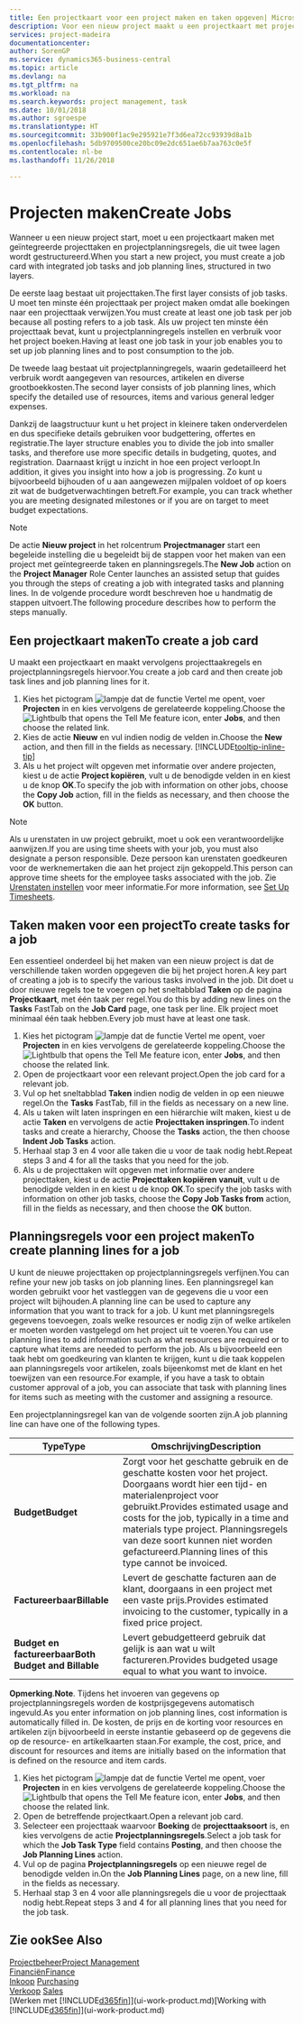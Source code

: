 ```yaml
---
title: Een projectkaart voor een project maken en taken opgeven| Microsoft Docs'
description: Voor een nieuw project maakt u een projectkaart met projecttaken en planningsregels om u te helpen voortgang en budgetten te beheren.
services: project-madeira
documentationcenter: 
author: SorenGP
ms.service: dynamics365-business-central
ms.topic: article
ms.devlang: na
ms.tgt_pltfrm: na
ms.workload: na
ms.search.keywords: project management, task
ms.date: 10/01/2018
ms.author: sgroespe
ms.translationtype: HT
ms.sourcegitcommit: 33b900f1ac9e295921e7f3d6ea72cc93939d8a1b
ms.openlocfilehash: 5db9709500ce20bc09e2dc651ae6b7aa763c0e5f
ms.contentlocale: nl-be
ms.lasthandoff: 11/26/2018

---
```

# <a name="create-jobs"></a><span data-ttu-id="60ca9-103">Projecten maken</span><span class="sxs-lookup"><span data-stu-id="60ca9-103">Create Jobs</span></span>
<span data-ttu-id="60ca9-104">Wanneer u een nieuw project start, moet u een projectkaart maken met geïntegreerde projecttaken en projectplanningsregels, die uit twee lagen wordt gestructureerd.</span><span class="sxs-lookup"><span data-stu-id="60ca9-104">When you start a new project, you must create a job card with integrated job tasks and job planning lines, structured in two layers.</span></span>  

<span data-ttu-id="60ca9-105">De eerste laag bestaat uit projecttaken.</span><span class="sxs-lookup"><span data-stu-id="60ca9-105">The first layer consists of job tasks.</span></span> <span data-ttu-id="60ca9-106">U moet ten minste één projecttaak per project maken omdat alle boekingen naar een projecttaak verwijzen.</span><span class="sxs-lookup"><span data-stu-id="60ca9-106">You must create at least one job task per job because all posting refers to a job task.</span></span> <span data-ttu-id="60ca9-107">Als uw project ten minste één projecttaak bevat, kunt u projectplanningregels instellen en verbruik voor het project boeken.</span><span class="sxs-lookup"><span data-stu-id="60ca9-107">Having at least one job task in your job enables you to set up job planning lines and to post consumption to the job.</span></span>

<span data-ttu-id="60ca9-108">De tweede laag bestaat uit projectplanningregels, waarin gedetailleerd het verbruik wordt aangegeven van resources, artikelen en diverse grootboekkosten.</span><span class="sxs-lookup"><span data-stu-id="60ca9-108">The second layer consists of job planning lines, which specify the detailed use of resources, items and various general ledger expenses.</span></span>

<span data-ttu-id="60ca9-109">Dankzij de laagstructuur kunt u het project in kleinere taken onderverdelen en dus specifieke details gebruiken voor budgettering, offertes en registratie.</span><span class="sxs-lookup"><span data-stu-id="60ca9-109">The layer structure enables you to divide the job into smaller tasks, and therefore use more specific details in budgeting, quotes, and registration.</span></span> <span data-ttu-id="60ca9-110">Daarnaast krijgt u inzicht in hoe een project verloopt.</span><span class="sxs-lookup"><span data-stu-id="60ca9-110">In addition, it gives you insight into how a job is progressing.</span></span> <span data-ttu-id="60ca9-111">Zo kunt u bijvoorbeeld bijhouden of u aan aangewezen mijlpalen voldoet of op koers zit wat de budgetverwachtingen betreft.</span><span class="sxs-lookup"><span data-stu-id="60ca9-111">For example, you can track whether you are meeting designated milestones or if you are on target to meet budget expectations.</span></span>

> [!NOTE]  
>   <span data-ttu-id="60ca9-112">De actie **Nieuw project** in het rolcentrum **Projectmanager** start een begeleide instelling die u begeleidt bij de stappen voor het maken van een project met geïntegreerde taken en planningsregels.</span><span class="sxs-lookup"><span data-stu-id="60ca9-112">The **New Job** action on the **Project Manager** Role Center launches an assisted setup that guides you through the steps of creating a job with integrated tasks and planning lines.</span></span> <span data-ttu-id="60ca9-113">In de volgende procedure wordt beschreven hoe u handmatig de stappen uitvoert.</span><span class="sxs-lookup"><span data-stu-id="60ca9-113">The following procedure describes how to perform the steps manually.</span></span>

## <a name="to-create-a-job-card"></a><span data-ttu-id="60ca9-114">Een projectkaart maken</span><span class="sxs-lookup"><span data-stu-id="60ca9-114">To create a job card</span></span>
<span data-ttu-id="60ca9-115">U maakt een projectkaart en maakt vervolgens projecttaakregels en projectplanningsregels hiervoor.</span><span class="sxs-lookup"><span data-stu-id="60ca9-115">You create a job card and then create job task lines and job planning lines for it.</span></span>

1. <span data-ttu-id="60ca9-116">Kies het pictogram ![lampje dat de functie Vertel me opent](media/ui-search/search_small.png "Vertel me wat u wilt doen"), voer **Projecten** in en kies vervolgens de gerelateerde koppeling.</span><span class="sxs-lookup"><span data-stu-id="60ca9-116">Choose the ![Lightbulb that opens the Tell Me feature](media/ui-search/search_small.png "Tell me what you want to do") icon, enter **Jobs**, and then choose the related link.</span></span>  
2. <span data-ttu-id="60ca9-117">Kies de actie **Nieuw** en vul indien nodig de velden in.</span><span class="sxs-lookup"><span data-stu-id="60ca9-117">Choose the **New** action, and then fill in the fields as necessary.</span></span> [!INCLUDE[tooltip-inline-tip](includes/tooltip-inline-tip_md.md)]
3. <span data-ttu-id="60ca9-118">Als u het project wilt opgeven met informatie over andere projecten, kiest u de actie **Project kopiëren**, vult u de benodigde velden in en kiest u de knop **OK**.</span><span class="sxs-lookup"><span data-stu-id="60ca9-118">To specify the job with information on other jobs, choose the **Copy Job** action, fill in the fields as necessary, and then choose the **OK** button.</span></span>

> [!NOTE]  
>   <span data-ttu-id="60ca9-119">Als u urenstaten in uw project gebruikt, moet u ook een verantwoordelijke aanwijzen.</span><span class="sxs-lookup"><span data-stu-id="60ca9-119">If you are using time sheets with your job, you must also designate a person responsible.</span></span> <span data-ttu-id="60ca9-120">Deze persoon kan urenstaten goedkeuren voor de werknemertaken die aan het project zijn gekoppeld.</span><span class="sxs-lookup"><span data-stu-id="60ca9-120">This person can approve time sheets for the employee tasks associated with the job.</span></span> <span data-ttu-id="60ca9-121">Zie [Urenstaten instellen](projects-how-setup-time-sheets.md) voor meer informatie.</span><span class="sxs-lookup"><span data-stu-id="60ca9-121">For more information, see [Set Up Timesheets](projects-how-setup-time-sheets.md).</span></span>

## <a name="to-create-tasks-for-a-job"></a><span data-ttu-id="60ca9-122">Taken maken voor een project</span><span class="sxs-lookup"><span data-stu-id="60ca9-122">To create tasks for a job</span></span>
<span data-ttu-id="60ca9-123">Een essentieel onderdeel bij het maken van een nieuw project is dat de verschillende taken worden opgegeven die bij het project horen.</span><span class="sxs-lookup"><span data-stu-id="60ca9-123">A key part of creating a job is to specify the various tasks involved in the job.</span></span> <span data-ttu-id="60ca9-124">Dit doet u door nieuwe regels toe te voegen op het sneltabblad **Taken** op de pagina **Projectkaart**, met één taak per regel.</span><span class="sxs-lookup"><span data-stu-id="60ca9-124">You do this by adding new lines on the **Tasks** FastTab on the **Job Card** page, one task per line.</span></span> <span data-ttu-id="60ca9-125">Elk project moet minimaal één taak hebben.</span><span class="sxs-lookup"><span data-stu-id="60ca9-125">Every job must have at least one task.</span></span>

1. <span data-ttu-id="60ca9-126">Kies het pictogram ![lampje dat de functie Vertel me opent](media/ui-search/search_small.png "Vertel me wat u wilt doen"), voer **Projecten** in en kies vervolgens de gerelateerde koppeling.</span><span class="sxs-lookup"><span data-stu-id="60ca9-126">Choose the ![Lightbulb that opens the Tell Me feature](media/ui-search/search_small.png "Tell me what you want to do") icon, enter **Jobs**, and then choose the related link.</span></span>
2. <span data-ttu-id="60ca9-127">Open de projectkaart voor een relevant project.</span><span class="sxs-lookup"><span data-stu-id="60ca9-127">Open the job card for a relevant job.</span></span>
3. <span data-ttu-id="60ca9-128">Vul op het sneltabblad **Taken** indien nodig de velden in op een nieuwe regel.</span><span class="sxs-lookup"><span data-stu-id="60ca9-128">On the **Tasks** FastTab, fill in the fields as necessary on a new line.</span></span>
4. <span data-ttu-id="60ca9-129">Als u taken wilt laten inspringen en een hiërarchie wilt maken, kiest u de actie **Taken** en vervolgens de actie **Projecttaken inspringen**.</span><span class="sxs-lookup"><span data-stu-id="60ca9-129">To indent tasks and create a hierarchy, Choose the **Tasks** action, the then choose **Indent Job Tasks** action.</span></span>
5. <span data-ttu-id="60ca9-130">Herhaal stap 3 en 4 voor alle taken die u voor de taak nodig hebt.</span><span class="sxs-lookup"><span data-stu-id="60ca9-130">Repeat steps 3 and 4 for all the tasks that you need for the job.</span></span>
6. <span data-ttu-id="60ca9-131">Als u de projecttaken wilt opgeven met informatie over andere projecttaken, kiest u de actie **Projecttaken kopiëren vanuit**, vult u de benodigde velden in en kiest u de knop **OK**.</span><span class="sxs-lookup"><span data-stu-id="60ca9-131">To specify the job tasks with information on other job tasks, choose the **Copy Job Tasks from** action, fill in the fields as necessary, and then choose the **OK** button.</span></span>

## <a name="to-create-planning-lines-for-a-job"></a><span data-ttu-id="60ca9-132">Planningsregels voor een project maken</span><span class="sxs-lookup"><span data-stu-id="60ca9-132">To create planning lines for a job</span></span>
<span data-ttu-id="60ca9-133">U kunt de nieuwe projecttaken op projectplanningsregels verfijnen.</span><span class="sxs-lookup"><span data-stu-id="60ca9-133">You can refine your new job tasks on job planning lines.</span></span> <span data-ttu-id="60ca9-134">Een planningsregel kan worden gebruikt voor het vastleggen van de gegevens die u voor een project wilt bijhouden.</span><span class="sxs-lookup"><span data-stu-id="60ca9-134">A planning line can be used to capture any information that you want to track for a job.</span></span> <span data-ttu-id="60ca9-135">U kunt met planningsregels gegevens toevoegen, zoals welke resources er nodig zijn of welke artikelen er moeten worden vastgelegd om het project uit te voeren.</span><span class="sxs-lookup"><span data-stu-id="60ca9-135">You can use planning lines to add information such as what resources are required or to capture what items are needed to perform the job.</span></span> <span data-ttu-id="60ca9-136">Als u bijvoorbeeld een taak hebt om goedkeuring van klanten te krijgen, kunt u die taak koppelen aan planningsregels voor artikelen, zoals bijeenkomst met de klant en het toewijzen van een resource.</span><span class="sxs-lookup"><span data-stu-id="60ca9-136">For example, if you have a task to obtain customer approval of a job, you can associate that task with planning lines for items such as meeting with the customer and assigning a resource.</span></span>  

<span data-ttu-id="60ca9-137">Een projectplanningsregel kan van de volgende soorten zijn.</span><span class="sxs-lookup"><span data-stu-id="60ca9-137">A job planning line can have one of the following types.</span></span>  

| <span data-ttu-id="60ca9-138">Type</span><span class="sxs-lookup"><span data-stu-id="60ca9-138">Type</span></span> | <span data-ttu-id="60ca9-139">Omschrijving</span><span class="sxs-lookup"><span data-stu-id="60ca9-139">Description</span></span> |
| --- | --- |
| <span data-ttu-id="60ca9-140">**Budget**</span><span class="sxs-lookup"><span data-stu-id="60ca9-140">**Budget**</span></span> |<span data-ttu-id="60ca9-141">Zorgt voor het geschatte gebruik en de geschatte kosten voor het project. Doorgaans wordt hier een tijd- en materialenproject voor gebruikt.</span><span class="sxs-lookup"><span data-stu-id="60ca9-141">Provides estimated usage and costs for the job, typically in a time and materials type project.</span></span> <span data-ttu-id="60ca9-142">Planningsregels van deze soort kunnen niet worden gefactureerd.</span><span class="sxs-lookup"><span data-stu-id="60ca9-142">Planning lines of this type cannot be invoiced.</span></span> |
| <span data-ttu-id="60ca9-143">**Factureerbaar**</span><span class="sxs-lookup"><span data-stu-id="60ca9-143">**Billable**</span></span> |<span data-ttu-id="60ca9-144">Levert de geschatte facturen aan de klant, doorgaans in een project met een vaste prijs.</span><span class="sxs-lookup"><span data-stu-id="60ca9-144">Provides estimated invoicing to the customer, typically in a fixed price project.</span></span> |
| <span data-ttu-id="60ca9-145">**Budget en factureerbaar**</span><span class="sxs-lookup"><span data-stu-id="60ca9-145">**Both Budget and Billable**</span></span> |<span data-ttu-id="60ca9-146">Levert gebudgetteerd gebruik dat gelijk is aan wat u wilt factureren.</span><span class="sxs-lookup"><span data-stu-id="60ca9-146">Provides budgeted usage equal to what you want to invoice.</span></span> |

<span data-ttu-id="60ca9-147">**Opmerking**.</span><span class="sxs-lookup"><span data-stu-id="60ca9-147">**Note**.</span></span> <span data-ttu-id="60ca9-148">Tijdens het invoeren van gegevens op projectplanningsregels worden de kostprijsgegevens automatisch ingevuld.</span><span class="sxs-lookup"><span data-stu-id="60ca9-148">As you enter information on job planning lines, cost information is automatically filled in.</span></span> <span data-ttu-id="60ca9-149">De kosten, de prijs en de korting voor resources en artikelen zijn bijvoorbeeld in eerste instantie gebaseerd op de gegevens die op de resource- en artikelkaarten staan.</span><span class="sxs-lookup"><span data-stu-id="60ca9-149">For example, the cost, price, and discount for resources and items are initially based on the information that is defined on the resource and item cards.</span></span>

1. <span data-ttu-id="60ca9-150">Kies het pictogram ![lampje dat de functie Vertel me opent](media/ui-search/search_small.png "Vertel me wat u wilt doen"), voer **Projecten** in en kies vervolgens de gerelateerde koppeling.</span><span class="sxs-lookup"><span data-stu-id="60ca9-150">Choose the ![Lightbulb that opens the Tell Me feature](media/ui-search/search_small.png "Tell me what you want to do") icon, enter **Jobs**, and then choose the related link.</span></span>
2. <span data-ttu-id="60ca9-151">Open de betreffende projectkaart.</span><span class="sxs-lookup"><span data-stu-id="60ca9-151">Open a relevant job card.</span></span>
3. <span data-ttu-id="60ca9-152">Selecteer een projecttaak waarvoor **Boeking** de **projecttaaksoort** is, en kies vervolgens de actie **Projectplanningsregels**.</span><span class="sxs-lookup"><span data-stu-id="60ca9-152">Select a job task for which the **Job Task Type** field contains **Posting**, and then choose the **Job Planning Lines** action.</span></span>  
4. <span data-ttu-id="60ca9-153">Vul op de pagina **Projectplanningsregels** op een nieuwe regel de benodigde velden in.</span><span class="sxs-lookup"><span data-stu-id="60ca9-153">On the **Job Planning Lines** page, on a new line, fill in the fields as necessary.</span></span>
5. <span data-ttu-id="60ca9-154">Herhaal stap 3 en 4 voor alle planningsregels die u voor de projecttaak nodig hebt.</span><span class="sxs-lookup"><span data-stu-id="60ca9-154">Repeat steps 3 and 4 for all planning lines that you need for the job task.</span></span>

## <a name="see-also"></a><span data-ttu-id="60ca9-155">Zie ook</span><span class="sxs-lookup"><span data-stu-id="60ca9-155">See Also</span></span>
[<span data-ttu-id="60ca9-156">Projectbeheer</span><span class="sxs-lookup"><span data-stu-id="60ca9-156">Project Management</span></span>](projects-manage-projects.md)  
[<span data-ttu-id="60ca9-157">Financiën</span><span class="sxs-lookup"><span data-stu-id="60ca9-157">Finance</span></span>](finance.md)  
<span data-ttu-id="60ca9-158">[Inkoop](purchasing-manage-purchasing.md)       </span><span class="sxs-lookup"><span data-stu-id="60ca9-158">[Purchasing](purchasing-manage-purchasing.md)       </span></span>  
<span data-ttu-id="60ca9-159">[Verkoop](sales-manage-sales.md)    </span><span class="sxs-lookup"><span data-stu-id="60ca9-159">[Sales](sales-manage-sales.md)    </span></span>  
<span data-ttu-id="60ca9-160">[Werken met [!INCLUDE[d365fin](includes/d365fin_md.md)]](ui-work-product.md)</span><span class="sxs-lookup"><span data-stu-id="60ca9-160">[Working with [!INCLUDE[d365fin](includes/d365fin_md.md)]](ui-work-product.md)</span></span>  

